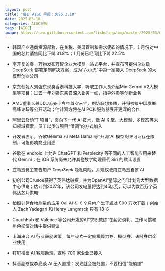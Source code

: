 ```yaml
---
layout: post
title: "每日 AIGC 早报：2025.3.18"
date: 2025-03-18
categories: AIGC日报
tags: [AIGC]
image: https://raw.githubusercontent.com/lishuhang/img/master/2025/03/0318-d.jpg
---
```


- 韩国产业通商资源部称，在关税、美国管制和需求疲软的情况下，2 月份对中国的芯片销售同比下降 31.8%；1 月份已经同比下降 22.5%

- 李开复的零一万物发布万智企业大模型一站式平台，并宣布可提供企业级 DeepSeek 部署定制解决方案，成为“六小虎”中第一家接入 DeepSeek 的大模型创业公司

- 京东创始人刘强东现身香港科技大学，听取工作人员介绍MiniGemini V2大模型等项目；过去一年刘强东亲自深入业务一线，指导外卖等创新业务

- AMD董事长兼CEO苏姿丰今年首次来华，到访联想集团，并将参加中国发展高峰论坛等公开活动；估计双方将在AI PC和服务器展开更深的合作

- 阿里云启动“T 项目”，面向下一代 AI 技术，做 AI 引擎、大模型、多模态等未知领域探索，员工以类似项目“借调”的方式加入

- 开发者表示，谷歌Gemma 和 Meta Llama 等“开源”AI 模型的许可证存在限制，可能影响商业用途

- 谷歌在 Android 上允许 ChatGPT 和 Perplexity 等不同的人工智能应用来替代 Gemini；在 iOS 系统尚未允许其他数字助理替代 Siri 的默认设置

- 亚马逊员工警告用户 DeepSeek 隐私风险，并建议使用亚马逊自家 AI

- 初创公司Crusoe获得了英伟达融资，并为OpenAI“星际之门”计划的大型数据中心供电；估计到2027年，该公司发电量将达到45亿瓦，可以为数百万个英伟达芯片供电

- 拍照计算食物热量的应用 Cal AI 在 8 个月内产生了超过 500 万次下载；创始人 Zach Yadegari 和 Henry Langmack 只有 18 岁

- CoachHub 和 Valence 等公司开发的AI“求职教练”在薪资谈判、工作习惯和角色扮演对话中提供建议

- 上海出台 AI 行业鼓励政策，每年设立一定规模算力券、模型券、语料券供企业使用

- 钉钉推出 AI 客服助理，宣称 700 家企业已接入

- 抖音副总裁李亮谈 AI 无人直播：发现就会被处置，不要相信“能躺赚”